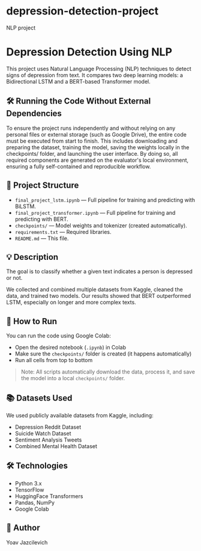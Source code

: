 # depression-detection-project
NLP project
# Depression Detection Using NLP

This project uses Natural Language Processing (NLP) techniques to detect signs of depression from text. It compares two deep learning models: a Bidirectional LSTM and a BERT-based Transformer model.

## 🛠️ Running the Code Without External Dependencies
To ensure the project runs independently and without relying on any personal files or external storage (such as Google Drive), the entire code must be executed from start to finish. This includes downloading and preparing the dataset, training the model, saving the weights locally in the checkpoints/ folder, and launching the user interface. By doing so, all required components are generated on the evaluator's local environment, ensuring a fully self-contained and reproducible workflow.

## 📁 Project Structure
- `final_project_lstm.ipynb` — Full pipeline for training and predicting with BiLSTM.  
- `final_project_transformer.ipynb` — Full pipeline for training and predicting with BERT.  
- `checkpoints/` — Model weights and tokenizer (created automatically).  
- `requirements.txt` — Required libraries.  
- `README.md` — This file.

## 💡 Description
The goal is to classify whether a given text indicates a person is depressed or not.

We collected and combined multiple datasets from Kaggle, cleaned the data, and trained two models. Our results showed that BERT outperformed LSTM, especially on longer and more complex texts.

## 🚀 How to Run

You can run the code using Google Colab:

- Open the desired notebook (`.ipynb`) in Colab  
- Make sure the `checkpoints/` folder is created (it happens automatically)  
- Run all cells from top to bottom  

> Note: All scripts automatically download the data, process it, and save the model into a local `checkpoints/` folder.

## 📚 Datasets Used
We used publicly available datasets from Kaggle, including:

- Depression Reddit Dataset  
- Suicide Watch Dataset  
- Sentiment Analysis Tweets  
- Combined Mental Health Dataset  

## 🛠 Technologies
- Python 3.x  
- TensorFlow  
- HuggingFace Transformers  
- Pandas, NumPy  
- Google Colab

## 👤 Author
Yoav Jazcilevich




